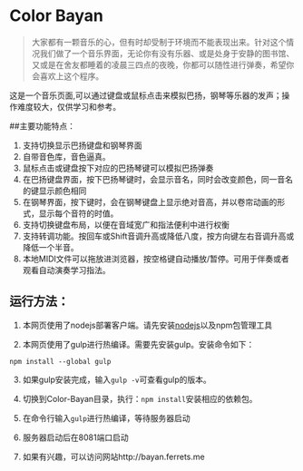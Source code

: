 # Color Bayan

>大家都有一颗音乐的心，但有时却受制于环境而不能表现出来。针对这个情况我们做了一个音乐界面，无论你有没有乐器、或是处身于安静的图书馆、又或是在舍友都睡着的凌晨三四点的夜晚，你都可以随性进行弹奏，希望你会喜欢上这个程序。

这是一个音乐页面,可以通过键盘或鼠标点击来模拟巴扬，钢琴等乐器的发声；操作难度较大，仅供学习和参考。

##主要功能特点：
1. 支持切换显示巴扬键盘和钢琴界面
1. 自带音色库，音色逼真。
1. 鼠标点击或键盘按下对应的巴扬琴键可以模拟巴扬弹奏
1. 在巴扬键盘界面，按下巴扬琴键时，会显示音名，同时会改变颜色，同一音名的键显示颜色相同
1. 在钢琴界面，按下键时，会在钢琴键盘上显示绝对音高，并以卷帘动画的形式，显示每个音符的时值。
1. 支持切换键盘布局，以便在音域宽广和指法便利中进行权衡
1. 支持转调功能。按回车或Shift音调升高或降低八度，按方向键左右音调升高或降低一个半音。
1. 本地MIDI文件可以拖放进浏览器，按空格键自动播放/暂停。可用于伴奏或者观看自动演奏学习指法。

## 运行方法：

1. 本网页使用了nodejs部署客户端。请先安装[nodejs](https://nodejs.org/en/)以及npm包管理工具

2. 本网页使用了gulp进行热编译。需要先安装gulp。安装命令如下：

```
npm install --global gulp
```

3. 如果gulp安装完成，输入`gulp -v`可查看gulp的版本。

4. 切换到Color-Bayan目录，执行：`npm install`安装相应的依赖包。

5. 在命令行输入`gulp`进行热编译，等待服务器启动

6. 服务器启动后在8081端口启动

7. 如果有兴趣，可以访问网站http://bayan.ferrets.me
